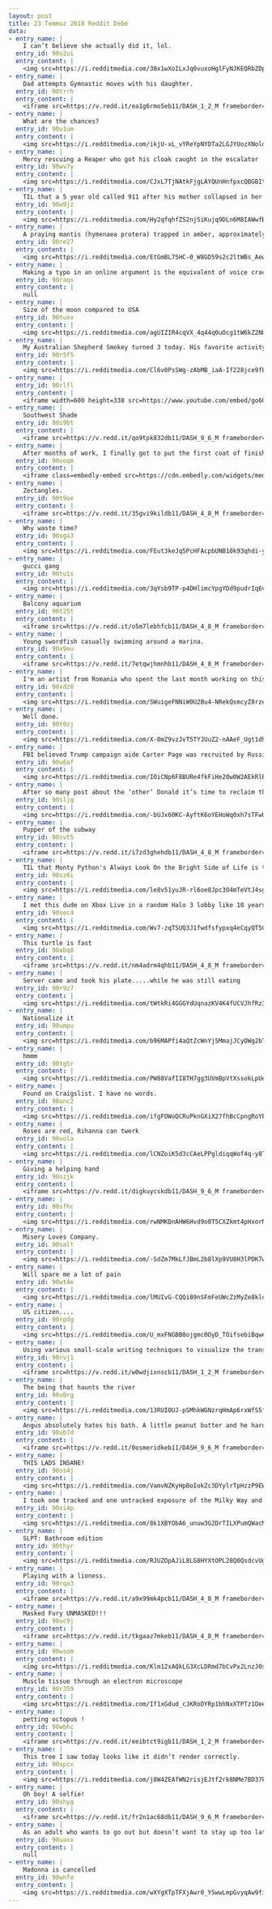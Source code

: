 ```yaml
---
layout: post
title: 23 Temmuz 2018 Reddit Debe
data:
- entry_name: |
    I can’t believe she actually did it, lol.
  entry_id: 90u2ui
  entry_content: |
    <img src=https://i.redditmedia.com/30x1wXoILxJq0vuxoHglFyNJKEQRbZDpJ4QyBgNkeRY.jpg?s=0c2719a81292f964643cb6898af4eb11 frameborder=0>
- entry_name: |
    Dad attempts Gymnastic moves with his daughter.
  entry_id: 90trrh
  entry_content: |
    <iframe src=https://v.redd.it/ea1g6rmo5eb11/DASH_1_2_M frameborder=0></iframe>
- entry_name: |
    What are the chances?
  entry_id: 90u1um
  entry_content: |
    <img src=https://i.redditmedia.com/ikjU-xL_vYReYpNYDTa2LGJYUozXNoldQmT8by-VZLw.jpg?s=bb5b09ed01aa44ce160890f250ee981c frameborder=0>
- entry_name: |
    Mercy rescuing a Reaper who got his cloak caught in the escalator
  entry_id: 90wv7y
  entry_content: |
    <img src=https://i.redditmedia.com/CJxL7TjNAtkFjgLAYQUnHnfpxcQBGBItIWv7B00ccNo.jpg?s=6dfaf81af5db0a2109fe4e8817ec8934 frameborder=0>
- entry_name: |
    TIL that a 5 year old called 911 after his mother collapsed in her bedroom. The operator hung on the kid saying he was fake calling 911 after 3 hours he called again and another operator said he should not play games and hung up him, Mother of 10 was found dead shortly after.
  entry_id: 90w9jz
  entry_content: |
    <img src=https://i.redditmedia.com/Hy2qfqhfZS2njSiKujq9DLn6M8IAWwfBRtdTDXynyQw.jpg?s=fe8ce47caabe8fc58dc0c7b9081c078f frameborder=0>
- entry_name: |
    A praying mantis (hymenaea protera) trapped in amber, approximately 12 million years old.
  entry_id: 90re27
  entry_content: |
    <img src=https://i.redditmedia.com/EtGmBL75HC-0_W8GD59s2c2ltWBs_Aew5DD0KS5ovcQ.jpg?s=ce287d2258561a1665f7fcd534f71938 frameborder=0>
- entry_name: |
    Making a typo in an online argument is the equivalent of voice cracking in a verbal argument.
  entry_id: 90raqs
  entry_content: |
    null
- entry_name: |
    Size of the moon compared to USA
  entry_id: 90tuxv
  entry_content: |
    <img src=https://i.redditmedia.com/agUIZIR4cqVX_4q44q0uOcg1tW6kZ2NUDg9HklVKTeU.jpg?s=47c5362e4f99b5b421cc798b83710782 frameborder=0>
- entry_name: |
    My Australian Shepherd Smokey turned 3 today. His favorite activity is ripping the stuffing out of stuffed animals. So I gave him my 6 foot bean bag as a present.
  entry_id: 90r5f5
  entry_content: |
    <img src=https://i.redditmedia.com/Cl6v0PsSWg-zAbMB_iaA-If228jce9fbfYfLEIjlfbw.jpg?s=a23db7c08c684b55f06bcffeee32846a frameborder=0>
- entry_name: |
  entry_id: 90rlfl
  entry_content: |
    <iframe width=600 height=338 src=https://www.youtube.com/embed/go6GEIrcvFY?feature=oembed&enablejsapi=1 frameborder=0 allow=autoplay; encrypted-media allowfullscreen></iframe>
- entry_name: |
    Southwest Shade
  entry_id: 90s9bt
  entry_content: |
    <iframe src=https://v.redd.it/qo9tpk832db11/DASH_9_6_M frameborder=0></iframe>
- entry_name: |
    After months of work, I finally got to put the first coat of finish on the table I'm building and drop in the glass.
  entry_id: 90voqm
  entry_content: |
    <iframe class=embedly-embed src=https://cdn.embedly.com/widgets/media.html?src=https%3A%2F%2Fgfycat.com%2Fifr%2FAgitatedGiftedAllosaurus&url=https%3A%2F%2Fgfycat.com%2Fagitatedgiftedallosaurus&image=https%3A%2F%2Fthumbs.gfycat.com%2FAgitatedGiftedAllosaurus-size_restricted.gif&key=2aa3c4d5f3de4f5b9120b660ad850dc9&type=text%2Fhtml&schema=gfycat width=600 height=338 scrolling=no frameborder=0 allow=autoplay; fullscreen allowfullscreen=true></iframe>
- entry_name: |
    Zectangles.
  entry_id: 90t9oe
  entry_content: |
    <iframe src=https://v.redd.it/35gvi9kildb11/DASH_4_8_M frameborder=0></iframe>
- entry_name: |
    Why waste time?
  entry_id: 90sga3
  entry_content: |
    <img src=https://i.redditmedia.com/FEut3keJq5PcHFAcpbUNB10k93qhdi-yGqgDWqTExIk.jpg?s=b4acfa8bfff01745b792b2515188bcfe frameborder=0>
- entry_name: |
    gucci gang
  entry_id: 90tu1s
  entry_content: |
    <img src=https://i.redditmedia.com/3qYsb9TP-p4DHlimcYpgYDd9pudrIq6vi3matSDQ1oo.jpg?s=8324b4ddd5c7d4d9378a17afca3dc779 frameborder=0>
- entry_name: |
    Balcony aquarium
  entry_id: 90t25t
  entry_content: |
    <iframe src=https://v.redd.it/o5m7lebhfcb11/DASH_4_8_M frameborder=0></iframe>
- entry_name: |
    Young swordfish casually swimming around a marina.
  entry_id: 90x9eu
  entry_content: |
    <iframe src=https://v.redd.it/7etqwjhmnhb11/DASH_4_8_M frameborder=0></iframe>
- entry_name: |
    I'm an artist from Romania who spent the last month working on this pencil drawing titled Innocence. I'm new to reddit and wanted to share it with everyone here.
  entry_id: 90xdz8
  entry_content: |
    <img src=https://i.redditmedia.com/SWuigeFNNiW0U2Bu4-NRekQsmcyZ8rzefPOhNxao71M.jpg?s=26567e666ba98d87d47487de3a228bca frameborder=0>
- entry_name: |
    Well done.
  entry_id: 90t0zj
  entry_content: |
    <img src=https://i.redditmedia.com/X-0mZ9vzJvT5TYJUuZ2-nAAeF_Ugt1dhd6wXJ0nM8qA.jpg?s=0a4438a5696882c12cecd14af1e95fb2 frameborder=0>
- entry_name: |
    FBI believed Trump campaign aide Carter Page was recruited by Russians
  entry_id: 90u6af
  entry_content: |
    <img src=https://i.redditmedia.com/IOiCNp6F8BURe4fkFiHe20w0W2AEkRlEv6H5iS_1ZWo.jpg?s=dbb7ccf2f5fc9e6097097e1083bbd440 frameborder=0>
- entry_name: |
    After so many post about the ‘other’ Donald it’s time to reclaim the sub - upvote this smooth motherfucker to the top
  entry_id: 90sljg
  entry_content: |
    <img src=https://i.redditmedia.com/-bUJx60KC-AyftK6oYEHoWq0xh7sTFwUnGJgluPxmTI.jpg?s=d40427c6424e9861d6f9857104b8c6fc frameborder=0>
- entry_name: |
    Pupper of the subway
  entry_id: 90svt5
  entry_content: |
    <iframe src=https://v.redd.it/i7zd3ghehdb11/DASH_4_8_M frameborder=0></iframe>
- entry_name: |
    TIL that Monty Python's Always Look On the Bright Side of Life is the top requested funeral song in the U.K.
  entry_id: 90sz6i
  entry_content: |
    <img src=https://i.redditmedia.com/le8v51yuJR-rl6oe8Jpc3O4mTeVtJ4sgJQmlZxG78_Y.jpg?s=068287f1ff385b827c24a4d5d60f9470 frameborder=0>
- entry_name: |
    I met this dude on Xbox Live in a random Halo 3 lobby like 10 years ago. He became my best friend on a personal level and we finally got to meet up in person today for the first time. First time ever meeting in the flesh and it was like we were childhood best friends right there. Xbox is amazing. :D
  entry_id: 90sec4
  entry_content: |
    <img src=https://i.redditmedia.com/Wv7-zqTSUQ3J1fwdfsfypxq4eCqyQT5C02qZ0R0-TJg.jpg?s=9ec6573edb6789bd37f7265c19976b9a frameborder=0>
- entry_name: |
    This turtle is fast
  entry_id: 90xbq8
  entry_content: |
    <iframe src=https://v.redd.it/nm4adrm4qhb11/DASH_4_8_M frameborder=0></iframe>
- entry_name: |
    Server came and took his plate.....while he was still eating
  entry_id: 90r9z7
  entry_content: |
    <img src=https://i.redditmedia.com/tWtkRi4GGGYdUqnazKV4K4fUCVJhfRz3TL8Ma91iMoY.jpg?s=d702e2caaef0b24ff9d93267057e4fc2 frameborder=0>
- entry_name: |
    Nationalize it
  entry_id: 90umpu
  entry_content: |
    <img src=https://i.redditmedia.com/b96MAPfi4aQtZcWnYj5MmajJCyOWg2bTTbf0C4DXGlA.jpg?s=931da2b9123c96a15ef9f60be44b40d8 frameborder=0>
- entry_name: |
    hmmm
  entry_id: 90tg5r
  entry_content: |
    <img src=https://i.redditmedia.com/PW88VafII8TH7gg3UVmBpVtXssokLpUeiWBKUazvBaU.jpg?s=b8ace72dccc5e5d7cb2c77d69dab32f0 frameborder=0>
- entry_name: |
    Found on Craigslist. I have no words.
  entry_id: 90unc2
  entry_content: |
    <img src=https://i.redditmedia.com/ifgFOWoQCRuPknGXiX27fhBcCpngRoYF-oqlI7n8XL0.jpg?s=5862c8d45d43417c44fd6be4ab87062d frameborder=0>
- entry_name: |
    Roses are red, Rihanna can twerk
  entry_id: 90uola
  entry_content: |
    <img src=https://i.redditmedia.com/lCNZoiK5d3cCAeLPPgldiqqWof4q-y8TapHi1_lp68E.png?s=1855c0d5a9cd6995ab073c481d0e5d04 frameborder=0>
- entry_name: |
    Giving a helping hand
  entry_id: 90szjk
  entry_content: |
    <iframe src=https://v.redd.it/digkuycskdb11/DASH_9_6_M frameborder=0></iframe>
- entry_name: |
  entry_id: 90sfhc
  entry_content: |
    <img src=https://i.redditmedia.com/rwNMKDnAHW6Hvd9o0T5CXZkmt4pHxorNdnopNAeCcys.jpg?s=a6f1ebaedcabc3602aaa56e2b3651699 frameborder=0>
- entry_name: |
    Misery Loves Company.
  entry_id: 90salt
  entry_content: |
    <img src=https://i.redditmedia.com/-SdZm7MkLfJBmL2b8lXp9VU0H3lPDK7wqqLmuFzCpqQ.jpg?s=3000306425424fe256b692bb076d6164 frameborder=0>
- entry_name: |
    Will spare me a lot of pain
  entry_id: 90wt4e
  entry_content: |
    <img src=https://i.redditmedia.com/lMUIvG-CQQi89nSFmFeUWcZzMyZe8klc69ACwMsTsqc.jpg?s=79c966e70ea6b4789f6f41da46d8b356 frameborder=0>
- entry_name: |
    US citizen....
  entry_id: 90rpdg
  entry_content: |
    <img src=https://i.redditmedia.com/U_mxFNGBB0ojgmc0OyD_TOifsebiBqweTEvrIah01zg.jpg?s=83076b4f092087496ceaa4de4a57567c frameborder=0>
- entry_name: |
    Using various small-scale writing techniques to visualize the transition from the nano scale to the visible world using a penny
  entry_id: 90rvj1
  entry_content: |
    <iframe src=https://v.redd.it/w0wdjixnscb11/DASH_1_2_M frameborder=0></iframe>
- entry_name: |
    The being that haunts the river
  entry_id: 90u0rg
  entry_content: |
    <img src=https://i.redditmedia.com/13RUIOUJ-pSMhkWGNzrqHmAp6rxWfS5fHKrcvHhv8A8.jpg?s=13a579f43b05e15552e602dac1361933 frameborder=0>
- entry_name: |
    Angus absolutely hates his bath. A little peanut butter and he hardly notices. In fact, he has no idea there’s a bath involved.
  entry_id: 90ub7d
  entry_content: |
    <iframe src=https://v.redd.it/0osmeridkeb11/DASH_9_6_M frameborder=0></iframe>
- entry_name: |
    THIS LADS INSANE!
  entry_id: 90ss4j
  entry_content: |
    <img src=https://i.redditmedia.com/VamvNZKyHpBoIokZc3DYylrTpHzzP9EWnba8kZ70K6o.jpg?s=ccc58191546133b538179b430036ee92 frameborder=0>
- entry_name: |
    I took one tracked and one untracked exposure of the Milky Way and combined them to bring out an extreme amount of detail - Rocky Mountain National Park, CO
  entry_id: 90xi4p
  entry_content: |
    <img src=https://i.redditmedia.com/8k1XBYObA6_unuw3G2DrTILXPumQWacMPB3V9YoRsvU.jpg?s=9573654bbaf5001ecc298dcea08c178d frameborder=0>
- entry_name: |
    SLPT: Bathroom edition
  entry_id: 90thyr
  entry_content: |
    <img src=https://i.redditmedia.com/RJUZOpAJiL8LG8HYXtOPL28Q0QsdcvUgdomtcXszDYg.jpg?s=407d095de025554d166fb06157c514ad frameborder=0>
- entry_name: |
    Playing with a lioness.
  entry_id: 90rqa3
  entry_content: |
    <iframe src=https://v.redd.it/a9x99mk4pcb11/DASH_4_8_M frameborder=0></iframe>
- entry_name: |
    Masked Fury UNMASKED!!!
  entry_id: 90uc9j
  entry_content: |
    <iframe src=https://v.redd.it/tkgaaz7mkeb11/DASH_4_8_M frameborder=0></iframe>
- entry_name: |
  entry_id: 90wsom
  entry_content: |
    <img src=https://i.redditmedia.com/Klm12xAQkLG3XcLDRmd7bCvPx2LnzJ0sxeUGp8nuwhQ.jpg?s=1be679c0be896a4ff6cedbaf5bee3fc7 frameborder=0>
- entry_name: |
    Muscle tissue through an electron microscope
  entry_id: 90r359
  entry_content: |
    <img src=https://i.redditmedia.com/If1xGdud_cJKRoDYRp1bhNxXTPTz1OeeKUTH_1uE-v0.jpg?s=678d86f06062f46157f69596c5ce5094 frameborder=0>
- entry_name: |
    petting octopus !
  entry_id: 90wbhc
  entry_content: |
    <iframe src=https://v.redd.it/eeibtct9igb11/DASH_1_2_M frameborder=0></iframe>
- entry_name: |
    This tree I saw today looks like it didn’t render correctly.
  entry_id: 90spcx
  entry_content: |
    <img src=https://i.redditmedia.com/j8W4ZEAfWN2risjEJtf2rk8NMe7BD37kafRz9XtnyCg.jpg?s=bc41bbc2802b64dc6e2e0ec32220859e frameborder=0>
- entry_name: |
    Oh boy! A selfie!
  entry_id: 90shyg
  entry_content: |
    <iframe src=https://v.redd.it/fr2n1ac68db11/DASH_9_6_M frameborder=0></iframe>
- entry_name: |
    As an adult who wants to go out but doesn’t want to stay up too late, what would you think of a club where everything happens 4 hours earlier than most clubs?
  entry_id: 90uaxx
  entry_content: |
    null
- entry_name: |
    Madonna is cancelled
  entry_id: 90wnfe
  entry_content: |
    <img src=https://i.redditmedia.com/wXYgXTpTFXjAwr0_YSwwLmpGvyqAw9fiLpR49CFJFAA.jpg?s=15366bd21009e5615d8742b7465d6cc4 frameborder=0>
---
```

